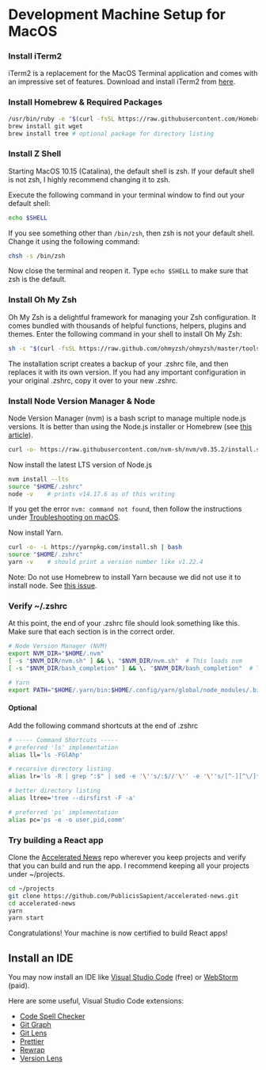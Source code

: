 # Development Machine Setup for MacOS

### Install iTerm2

iTerm2 is a replacement for the MacOS Terminal application and comes with an
impressive set of features. Download and install iTerm2 from
[here](https://iterm2.com/).

### Install Homebrew & Required Packages

```bash
/usr/bin/ruby -e "$(curl -fsSL https://raw.githubusercontent.com/Homebrew/install/master/install)"
brew install git wget
brew install tree # optional package for directory listing
```

### Install Z Shell

Starting MacOS 10.15 (Catalina), the default shell is zsh. If your default shell
is not zsh, I highly recommend changing it to zsh.

Execute the following command in your terminal window to find out your default
shell:

```bash
echo $SHELL
```

If you see something other than `/bin/zsh`, then zsh is not your default shell.
Change it using the following command:

```bash
chsh -s /bin/zsh
```

Now close the terminal and reopen it. Type `echo $SHELL` to make sure that zsh
is the default.

### Install Oh My Zsh

Oh My Zsh is a delightful framework for managing your Zsh configuration. It
comes bundled with thousands of helpful functions, helpers, plugins and themes.
Enter the following command in your shell to install Oh My Zsh:

```bash
sh -c "$(curl -fsSL https://raw.github.com/ohmyzsh/ohmyzsh/master/tools/install.sh)"
```

The installation script creates a backup of your .zshrc file, and then replaces
it with its own version. If you had any important configuration in your original
.zshrc, copy it over to your new .zshrc.

### Install Node Version Manager & Node

Node Version Manager (nvm) is a bash script to manage multiple node.js versions.
It is better than using the Node.js installer or Homebrew (see
[this article](https://pawelgrzybek.com/install-nodejs-installer-vs-homebrew-vs-nvm/)).

```bash
curl -o- https://raw.githubusercontent.com/nvm-sh/nvm/v0.35.2/install.sh | bash
```

Now install the latest LTS version of Node.js

```bash
nvm install --lts
source "$HOME/.zshrc"
node -v    # prints v14.17.6 as of this writing
```

If you get the error `nvm: command not found`, then follow the instructions
under
[Troubleshooting on macOS](https://github.com/nvm-sh/nvm#troubleshooting-on-macos).

Now install Yarn.

```bash
curl -o- -L https://yarnpkg.com/install.sh | bash
source "$HOME/.zshrc"
yarn -v    # should print a version number like v1.22.4
```

Note: Do not use Homebrew to install Yarn because we did not use it to install
node. See [this issue](https://github.com/yarnpkg/website/issues/913).

### Verify ~/.zshrc

At this point, the end of your .zshrc file should look something like this. Make
sure that each section is in the correct order.

```bash
# Node Version Manager (NVM)
export NVM_DIR="$HOME/.nvm"
[ -s "$NVM_DIR/nvm.sh" ] && \. "$NVM_DIR/nvm.sh"  # This loads nvm
[ -s "$NVM_DIR/bash_completion" ] && \. "$NVM_DIR/bash_completion"  # This loads nvm bash_completion

# Yarn
export PATH="$HOME/.yarn/bin:$HOME/.config/yarn/global/node_modules/.bin:$PATH"
```

#### Optional

Add the following command shortcuts at the end of .zshrc

```bash
# ----- Command Shortcuts -----
# preferred 'ls' implementation
alias ll='ls -FGlAhp'

# recursive directory listing
alias lr='ls -R | grep ":$" | sed -e '\''s/:$//'\'' -e '\''s/[^-][^\/]*\//--/g'\'' -e '\''s/^/   /'\'' -e '\''s/-/|/'\'' | less'

# better directory listing
alias ltree='tree --dirsfirst -F -a'

# preferred 'ps' implementation
alias pc='ps -e -o user,pid,comm'
```

### Try building a React app

Clone the
[Accelerated News](https://github.com/PublicisSapient/accelerated-news) repo
wherever you keep projects and verify that you can build and run the app. I
recommend keeping all your projects under ~/projects.

```bash
cd ~/projects
git clone https://github.com/PublicisSapient/accelerated-news.git
cd accelerated-news
yarn
yarn start
```

Congratulations! Your machine is now certified to build React apps!

## Install an IDE

You may now install an IDE like
[Visual Studio Code](https://code.visualstudio.com/) (free) or
[WebStorm](https://www.jetbrains.com/webstorm/) (paid).

Here are some useful, Visual Studio Code extensions:

- [Code Spell Checker](https://marketplace.visualstudio.com/items?itemName=streetsidesoftware.code-spell-checker)
- [Git Graph](https://marketplace.visualstudio.com/items?itemName=mhutchie.git-graph)
- [Git Lens](https://marketplace.visualstudio.com/items?itemName=eamodio.gitlens)
- [Prettier](https://marketplace.visualstudio.com/items?itemName=esbenp.prettier-vscode)
- [Rewrap](https://marketplace.visualstudio.com/items?itemName=stkb.rewrap)
- [Version Lens](https://marketplace.visualstudio.com/items?itemName=pflannery.vscode-versionlens)
